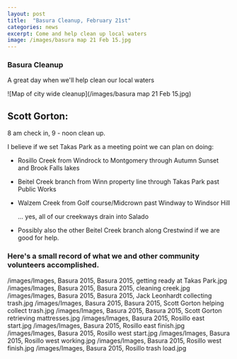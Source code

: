 ```yaml
---
layout: post
title:  "Basura Cleanup, February 21st"
categories: news
excerpt: Come and help clean up local waters
image: /images/basura map 21 Feb 15.jpg 
---
```


### Basura Cleanup

A great day when we'll help clean our local waters

![Map of city wide cleanup](/images/basura map 21 Feb 15.jpg)


## Scott Gorton:

8 am check in, 9 - noon clean up.

I believe if we set Takas Park as a meeting point we can plan on doing:

- Rosillo Creek from Windrock to Montgomery through Autumn Sunset and Brook Falls lakes

- Beitel Creek branch from Winn property line through Takas Park past Public Works

- Walzem Creek from Golf course/Midcrown past Windway to Windsor Hill

     ... yes, all of our creekways drain into Salado

- Possibly also the other Beitel Creek branch along Crestwind if we are good for help. 

### Here's a small record of what we and other community volunteers accomplished.
/images/Images, Basura 2015, Basura 2015, getting ready at Takas Park.jpg 
/images/Images, Basura 2015, Basura 2015, cleaning creek.jpg 
/images/Images, Basura 2015, Basura 2015, Jack Leonhardt collecting trash.jpg
/images/Images, Basura 2015, Basura 2015, Scott Gorton helping collect trash.jpg
/images/Images, Basura 2015, Basura 2015, Scott Gorton retrieving mattresses.jpg
/images/Images, Basura 2015, Rosillo east start.jpg
/images/Images, Basura 2015, Rosillo east finish.jpg
/images/Images, Basura 2015, Rosillo west start.jpg
/images/Images, Basura 2015, Rosillo west working.jpg
/images/Images, Basura 2015, Rosillo west finish.jpg
/images/Images, Basura 2015, Rosillo trash load.jpg

